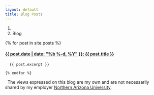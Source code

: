 ```yaml
---
layout: default
title: Blog Posts
---
```


<ol class="breadcrumb">
  <li><a href="/"><i class="fa fa-home"></i></a></li>
  <li class="active">Blog</li>
</ol>

<div class="posts">
    {% for post in site.posts %}
      <h4><a href="{{ post.url | prepend: site.baseurl }}">
        {{ post.date | date: "%b %-d, %Y" }}: {{ post.title }}</a></h4>

      {{ post.excerpt }}

    {% endfor %}
  </div>

<div class="alert alert-info" role="alert">
<i class="fa fa-hand-peace-o fa-fw"></i>&nbsp; The views expressed on this blog are my own and are not necessarily shared by my employer <a href="http://nau.edu">Northern Arizona University</a>.
</div>

